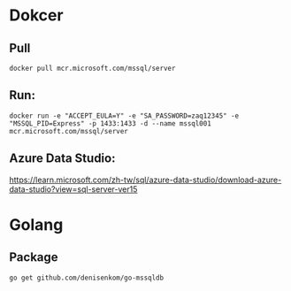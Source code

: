 # Dokcer

## Pull
```
docker pull mcr.microsoft.com/mssql/server
```

## Run:

```
docker run -e "ACCEPT_EULA=Y" -e "SA_PASSWORD=zaq12345" -e "MSSQL_PID=Express" -p 1433:1433 -d --name mssql001 mcr.microsoft.com/mssql/server
```

## Azure Data Studio:
https://learn.microsoft.com/zh-tw/sql/azure-data-studio/download-azure-data-studio?view=sql-server-ver15

# Golang

## Package
```
go get github.com/denisenkom/go-mssqldb
```
